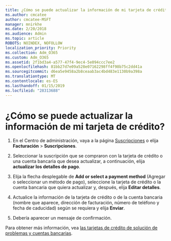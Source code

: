 ```yaml
---
title: ¿Cómo se puede actualizar la información de mi tarjeta de crédito?
ms.author: cmcatee
author: cmcatee-MSFT
manager: mnirkhe
ms.date: 2/20/2018
ms.audience: Admin
ms.topic: article
ROBOTS: NOINDEX, NOFOLLOW
localization_priority: Priority
ms.collection: Adm_O365
ms.custom: Adm_O365
ms.assetid: 2f1bd3a4-a577-47f4-9ec4-5e094ccc7ee2
ms.openlocfilehash: 81bb27d7e09a528e07162298ff4f98b75c2dd41a
ms.sourcegitcommit: d6ea5e9458a2b8ceaab3ac4bd483e1130b9a398a
ms.translationtype: MT
ms.contentlocale: es-ES
ms.lasthandoff: 01/15/2019
ms.locfileid: "28313688"
---
```

# <a name="how-do-i-update-my-credit-card-information"></a>¿Cómo se puede actualizar la información de mi tarjeta de crédito?

1. En el Centro de administración, vaya a la página [Suscripciones](https://go.microsoft.com/fwlink/p/?linkid=842054) o elija **Facturación** \> **Suscripciones**.
    
2. Seleccionar la suscripción que se compraron con la tarjeta de crédito o una cuenta bancaria que desea actualizar, a continuación, elija **actualizar los detalles de pago**.
    
3. Elija la flecha desplegable de **Add or select a payment method** (Agregar o seleccionar un método de pago), seleccione la tarjeta de crédito o la cuenta bancaria que quiera actualizar y, después, elija **Editar detalles**.
    
4. Actualice la información de la tarjeta de crédito o de la cuenta bancaria (nombre que aparece, dirección de facturación, número de teléfono y fecha de caducidad) según se requiera y elija **Enviar**.
    
5. Debería aparecer un mensaje de confirmación.
    
Para obtener más información, vea [las tarjetas de crédito de solución de problemas y cuentas bancarias](https://support.office.com/article/30ba9c83-50d8-4020-90ed-830a5b8c8724).
  

